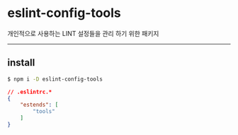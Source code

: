 # eslint-config-tools
개인적으로 사용하는 LINT 설정들을 관리 하기 위한 패키지

---
## install

```bash
$ npm i -D eslint-config-tools
```
```json
// .eslintrc.*
{
    "estends": [
        "tools"
    ]
}
```

